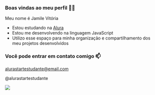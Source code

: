 ### Boas vindas ao meu perfil 💙💙

Meu nome é Jamile Vitória

- Estou estudando na [Alura](https:www.alura.com.br)
- Estou me desenvolvendo na linguagem JavaScript
- Utilizo esse espaço para minha organização e compartilhamento dos meu projetos desenvolvidos

### Você pode entrar em contato comigo 📫

alurastartestudante@email.com

@alurastartestudante

![](https://media1.tenor.com/m/auwW9Vb5uK0AAAAC/happy-dance.gif)
